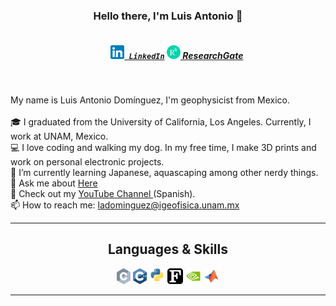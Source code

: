 <h3 align="center">Hello there, I'm Luis Antonio 👋</h3>
<h5 align="center">
  <code>
    <a href="https://www.linkedin.com/in/luis-antonio-dominguez-35977467/" title="LinkedIn"><img width="22" src="./images/linkedin.svg"> LinkedIn</a></code>
  <ode><a href="https://www.researchgate.net/profile/Luis-Dominguez-4" title="Researchgate"><img width="22" src="./images/ResearchGate.svg"> ResearchGate</a></code>
</h5>
<br>
<p align="left">
  My name is Luis Antonio Domínguez, I'm geophysicist from Mexico. 
  <br>
  <br>
  🎓 I graduated from the University of California, Los Angeles. Currently, I work at UNAM, Mexico. 
  <br>
  💻 I love coding and walking my dog. In my free time, I make 3D prints and work on personal electronic projects.
  <br>
  🔬 I’m currently learning Japanese, aquascaping among other nerdy things. 
  <br>
  💬 Ask me about <a href="https://github.com/ladominguez/ladominguez/issues" title="Issues">Here</a>
  <br>
  🎦 Check out my <a href="https://www.youtube.com/@geofisica_aplicada"> YouTube Channel </a> (Spanish).
  <br>
  📫 How to reach me: <a href="mailto: ladominguez@igeofisica.unam.mx">ladominguez@igeofisica.unam.mx</a>
</p>

<hr>

<h2 align="center">Languages & Skills </h2>

<p align="center">
  <code><img title="C" height="25" src="./images/c.svg"></code>
  <code><img title="C++" height="25" src="./images/cpp.svg"></code>
  <code><img title="Python" height="25" src="./images/python.svg"></code>
  <code><img title="Fortran" height="25" src="./images/fortran.svg"></code>
  <code><img title="CUDA" height="25" src="./images/cuda.svg"></code>
  <code><img title="Matlab" height="25" src="./images/matlab.svg"></code>

</p>

<hr>

